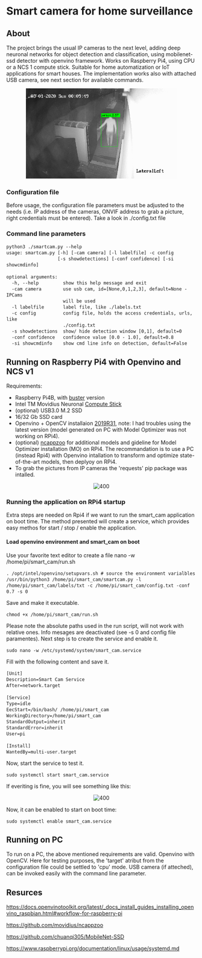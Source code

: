 # Smart camera for home surveillance

## About

The project brings the usual IP cameras to the next level, adding deep neuronal networks for object detection and classification, using mobilenet-ssd detector with openvino framework. Works on Raspberry Pi4, using CPU or a NCS 1 compute stick. Suitable for home automatization or IoT applications for smart houses. The implementation works also with attached USB camera, see next section for available commands.

<p align="center"> 
<img src="./images/movie.gif" alt="400" width="400"></a>
</p>

### Configuration file

Before usage, the configuration file parameters must be adjusted to the needs (i.e. IP address of the cameras, ONVIF address to grab a picture, right credentials must be entered). Take a look in ./config.txt file

### Command line parameters

```
python3 ./smartcam.py --help
usage: smartcam.py [-h] [-cam camera] [-l labelfile] -c config
                   [-s showdetections] [-conf confidence] [-si showcmdinfo]

optional arguments:
  -h, --help         show this help message and exit
  -cam camera        use usb cam, id=[None,0,1,2,3], default=None - IPCams
                     will be used
  -l labelfile       label file, like ./labels.txt
  -c config          config file, holds the access credentials, urls, like
                     ./config.txt
  -s showdetections  show/ hide detection window [0,1], default=0
  -conf confidence   confidence value [0.0 - 1.0], default=0.8
  -si showcmdinfo    show cmd line info on detection, default=False

```

## Running on Raspberry Pi4 with Openvino and NCS v1

Requirements:
- Raspberry Pi4B, with [buster](https://www.raspberrypi.org/downloads/raspbian/) version
- Intel TM Movidius Neuronal [Compute Stick](https://software.intel.com/en-us/articles/intel-movidius-neural-compute-stick)
- (optional) USB3.0 M.2 SSD 
- 16/32 Gb SSD card
- Openvino + OpenCV installaion [2019R31](https://docs.openvinotoolkit.org/latest/_docs_install_guides_installing_openvino_raspbian.html#workflow-for-raspberry-pi), note: I had troubles using the latest version (model generated on PC with Model Optimizer was not working on RPi4).
- (optional) [ncappzoo](https://github.com/movidius/ncappzoo) for additional models and gideline for Model Optimizer installation (MO) on RPi4. The recommandation is to use a PC (instead Rpi4) with Openvino intallation to transform and optimize state-of-the-art models, then deplyoy on RPi4. 
- To grab the pictures from IP cameras the 'requests' pip package was intalled.

<p align="center"> 
<img src="https://github.com/fvilmos/smart_cam/images/rpi4ncs.jpg" alt="400" width="400"></a>
</p>

### Running the application on RPi4 startup

Extra steps are needed on Rpi4 if we want to run the smart_cam application on boot time. The method presented will create a service, which provides easy methos for start / stop / enable the application.

#### Load openvino environment and smart_cam on boot

Use your favorite text editor to create a file
nano -w /home/pi/smart_cam/run.sh
```
. /opt/intel/openvino/setupvars.sh # source the environment varialbles
/usr/bin/python3 /home/pi/smart_cam/smartcam.py -l /home/pi/smart_cam/labels/txt -c /home/pi/smart_cam/config.txt -conf 0.7 -s 0
```
Save and make it executable.
```
chmod +x /home/pi/smart_cam/run.sh
```
Please note the absolute paths used in the run script, will not work with relative ones. Info mesages are deactivated (see -s 0 and config file paramentes). Next step is to create the service and enable it.
```
sudo nano -w /etc/systemd/system/smart_cam.service
```
Fill with the following content and save it.
```
[Unit]
Description=Smart Cam Service
After=network.target

[Service]
Type=idle
EecStart=/bin/bash/ /home/pi/smart_cam
WorkingDirectory=/home/pi/smart_cam
StandardOutput=inherit
StandardError=inherit
User=pi

[Install]
WantedBy=multi-user.target
```
Now, start the service to test it.
```
sudo systemctl start smart_cam.service
```
If everiting is fine, you will see something like this:

<p align="center"> 
<img src="https://github.com/fvilmos/smart_cam/images/rpi4ncs.jpg" alt="400" width="400"></a>
</p>

Now, it can be enabled to start on boot time:
```
sudo systemctl enable smart_cam.service
```

## Running on PC

To run on a PC, the above mentioned requirements are valid. Openvino with OpenCV. Here for testing purposes, the 'target' atribut from the configuration file could be settled to 'cpu' mode. USB camera (if atteched), can be invoked easily with the command line parameter.

## Resurces

https://docs.openvinotoolkit.org/latest/_docs_install_guides_installing_openvino_raspbian.html#workflow-for-raspberry-pi

https://github.com/movidius/ncappzoo

https://github.com/chuanqi305/MobileNet-SSD

https://www.raspberrypi.org/documentation/linux/usage/systemd.md

